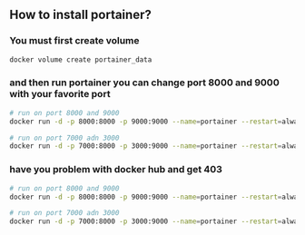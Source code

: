## How to install portainer?
### You must first create volume
```bash
docker volume create portainer_data
```
### and then run portainer you can change port 8000 and 9000 with your favorite port
```bash
# run on port 8000 and 9000
docker run -d -p 8000:8000 -p 9000:9000 --name=portainer --restart=always -v /var/run/docker.sock:/var/run/docker.sock -v portainer_data:/data portainer/portainer-ce
```
```bash
# run on port 7000 adn 3000
docker run -d -p 7000:8000 -p 3000:9000 --name=portainer --restart=always -v /var/run/docker.sock:/var/run/docker.sock -v portainer_data:/data portainer/portainer-ce
```

### have you problem with docker hub and get 403
```bash
# run on port 8000 and 9000
docker run -d -p 8000:8000 -p 9000:9000 --name=portainer --restart=always -v /var/run/docker.sock:/var/run/docker.sock -v docker.arvancloud.ir/portainer_data:/data portainer/portainer-ce
```
```bash
# run on port 7000 adn 3000
docker run -d -p 7000:8000 -p 3000:9000 --name=portainer --restart=always -v /var/run/docker.sock:/var/run/docker.sock -v docker.arvancloud.ir/portainer_data:/data portainer/portainer-ce
```
